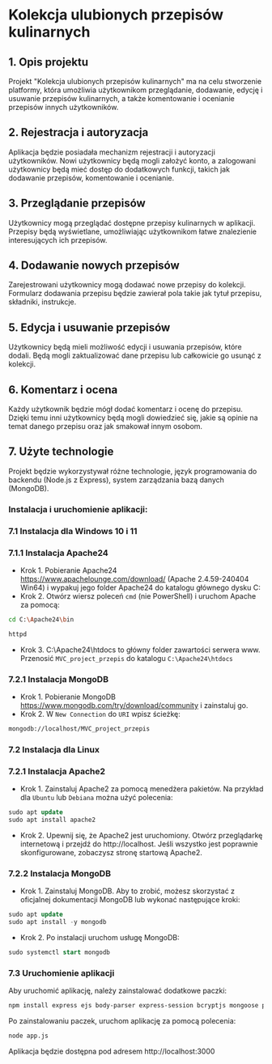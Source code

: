 # Kolekcja ulubionych przepisów kulinarnych
## 1. Opis projektu
Projekt "Kolekcja ulubionych przepisów kulinarnych" ma na celu stworzenie platformy, która umożliwia użytkownikom przeglądanie, dodawanie, edycję i usuwanie przepisów kulinarnych, a także komentowanie i ocenianie przepisów innych użytkowników.
## 2. Rejestracja i autoryzacja
Aplikacja będzie posiadała mechanizm rejestracji i autoryzacji użytkowników. Nowi użytkownicy będą mogli założyć konto, a zalogowani użytkownicy będą mieć dostęp do dodatkowych funkcji, takich jak dodawanie przepisów, komentowanie i ocenianie.
## 3. Przeglądanie przepisów 
Użytkownicy mogą przeglądać dostępne przepisy kulinarnych w aplikacji. Przepisy będą wyświetlane, umożliwiając użytkownikom łatwe znalezienie interesujących ich przepisów.
## 4. Dodawanie nowych przepisów
Zarejestrowani użytkownicy mogą dodawać nowe przepisy do kolekcji. Formularz dodawania przepisu będzie zawierał pola takie jak tytuł przepisu, składniki, instrukcje.
## 5. Edycja i usuwanie przepisów 
Użytkownicy będą mieli możliwość edycji i usuwania przepisów, które dodali. Będą mogli zaktualizować dane przepisu lub całkowicie go usunąć z kolekcji.
## 6. Komentarz i ocena 
Każdy użytkownik będzie mógł dodać komentarz i ocenę do przepisu. Dzięki temu inni użytkownicy będą mogli dowiedzieć się, jakie są opinie na temat danego przepisu oraz jak smakował innym osobom.
## 7. Użyte technologie 
Projekt będzie wykorzystywał różne technologie, język programowania do backendu (Node.js z Express), system zarządzania bazą danych (MongoDB).
### Instalacja i uruchomienie aplikacji:
### 7.1 Instalacja dla Windows 10 i 11
### 7.1.1 Instalacja Apache24
- Krok 1. Pobieranie Apache24 https://www.apachelounge.com/download/ (Apache 2.4.59-240404 Win64) i wypakuj jego folder Apache24 do katalogu głównego dysku C:
- Krok 2. Otwórz wiersz poleceń `cmd` (nie PowerShell) i uruchom Apache za pomocą:
```bash
cd C:\Apache24\bin
```
```bash
httpd
```
- Krok 3. C:\Apache24\htdocs to główny folder zawartości serwera www. Przenosić `MVC_project_przepis` do katalogu `C:\Apache24\htdocs`
### 7.2.1 Instalacja MongoDB
- Krok 1. Pobieranie MongoDB https://www.mongodb.com/try/download/community i zainstaluj go.
- Krok 2. W `New Connection` do `URI` wpisz ścieżkę:
```bash
mongodb://localhost/MVC_project_przepis
```
### 7.2 Instalacja dla Linux
### 7.2.1 Instalacja Apache2
- Krok 1. Zainstaluj Apache2 za pomocą menedżera pakietów. Na przykład dla `Ubuntu` lub `Debiana` można użyć polecenia:
```sql
sudo apt update
sudo apt install apache2
```
- Krok 2. Upewnij się, że Apache2 jest uruchomiony. Otwórz przeglądarkę internetową i przejdź do http://localhost. Jeśli wszystko jest poprawnie skonfigurowane, zobaczysz stronę startową Apache2.
### 7.2.2 Instalacja MongoDB
- Krok 1. Zainstaluj MongoDB. Aby to zrobić, możesz skorzystać z oficjalnej dokumentacji MongoDB lub wykonać następujące kroki:
```sql
sudo apt update
sudo apt install -y mongodb
```
- Krok 2. Po instalacji uruchom usługę MongoDB:
```sql
sudo systemctl start mongodb
```
### 7.3 Uruchomienie aplikacji
Aby uruchomić aplikację, należy zainstalować dodatkowe paczki:
```bash
npm install express ejs body-parser express-session bcryptjs mongoose path
```
Po zainstalowaniu paczek, uruchom aplikację za pomocą polecenia:
```bash
node app.js
```
Aplikacja będzie dostępna pod adresem http://localhost:3000 
